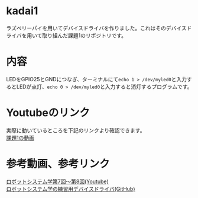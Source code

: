 # kadai1
ラズベリーパイを用いてデバイスドライバを作りました。これはそのデバイスドライバを用いて取り組んだ課題1のリポジトリです。

# 内容
LEDをGPIO25とGNDにつなぎ、ターミナルにて`echo 1 > /dev/myled0`と入力するとLEDが点灯、`echo 0 > /dev/myled0`と入力すると消灯するプログラムです。

# Youtubeのリンク
実際に動いているところを下記のリンクより確認できます。  
[課題1の動画](https://youtu.be/sSezWMWWlZM)

# 参考動画、参考リンク
[ロボットシステム学第7回～第8回(Youtube)](https://www.youtube.com/watch?v=xQW8-FNuboo)  
[ロボットシステム学の練習用デバイスドライバ(GitHub)](https://github.com/ryuichiueda/robosys_device_drivers)
